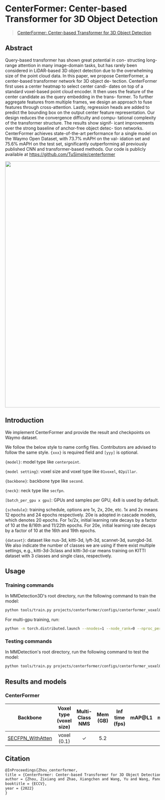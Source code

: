 # CenterFormer: Center-based Transformer for 3D Object Detection

> [CenterFormer: Center-based Transformer for 3D Object Detection](https://arxiv.org/abs/2209.05588)

<!-- [ALGORITHM] -->

## Abstract

Query-based transformer has shown great potential in con-
structing long-range attention in many image-domain tasks, but has
rarely been considered in LiDAR-based 3D object detection due to the
overwhelming size of the point cloud data. In this paper, we propose
CenterFormer, a center-based transformer network for 3D object de-
tection. CenterFormer first uses a center heatmap to select center candi-
dates on top of a standard voxel-based point cloud encoder. It then uses
the feature of the center candidate as the query embedding in the trans-
former. To further aggregate features from multiple frames, we design
an approach to fuse features through cross-attention. Lastly, regression
heads are added to predict the bounding box on the output center feature
representation. Our design reduces the convergence difficulty and compu-
tational complexity of the transformer structure. The results show signif-
icant improvements over the strong baseline of anchor-free object detec-
tion networks. CenterFormer achieves state-of-the-art performance for a
single model on the Waymo Open Dataset, with 73.7% mAPH on the val-
idation set and 75.6% mAPH on the test set, significantly outperforming
all previously published CNN and transformer-based methods. Our code
is publicly available at https://github.com/TuSimple/centerformer

<div align=center>
<img src="https://user-images.githubusercontent.com/34888372/209500088-b707d7cd-d4d5-4f20-8fdf-a2c7ad15df34.png" width="800"/>
</div>

## Introduction

We implement CenterFormer and provide the result and checkpoints on Waymo dataset.

We follow the below style to name config files. Contributors are advised to follow the same style.
`{xxx}` is required field and `[yyy]` is optional.

`{model}`: model type like `centerpoint`.

`{model setting}`: voxel size and voxel type like `01voxel`, `02pillar`.

`{backbone}`: backbone type like `second`.

`{neck}`: neck type like `secfpn`.

`[batch_per_gpu x gpu]`: GPUs and samples per GPU, 4x8 is used by default.

`{schedule}`: training schedule, options are 1x, 2x, 20e, etc. 1x and 2x means 12 epochs and 24 epochs respectively. 20e is adopted in cascade models, which denotes 20 epochs. For 1x/2x, initial learning rate decays by a factor of 10 at the 8/16th and 11/22th epochs. For 20e, initial learning rate decays by a factor of 10 at the 16th and 19th epochs.

`{dataset}`: dataset like nus-3d, kitti-3d, lyft-3d, scannet-3d, sunrgbd-3d. We also indicate the number of classes we are using if there exist multiple settings, e.g., kitti-3d-3class and kitti-3d-car means training on KITTI dataset with 3 classes and single class, respectively.

## Usage

<!-- For a typical model, this section should contain the commands for training and testing. You are also suggested to dump your environment specification to env.yml by `conda env export > env.yml`. -->

### Training commands

In MMDetection3D's root directory, run the following command to train the model:

```bash
python tools/train.py projects/centerformer/configs/centerformer_voxel01_second-atten_secfpn-atten_4xb4-cyclic-20e_waymoD5-3d-class.py
```

For multi-gpu training, run:

```bash
python -m torch.distributed.launch --nnodes=1 --node_rank=0 --nproc_per_node=${NUM_GPUS} --master_port=29506 --master_addr="127.0.0.1" tools/train.py projects/centerformer/configs/centerformer_voxel01_second-atten_secfpn-atten_4xb4-cyclic-20e_waymoD5-3d-class.py
```

### Testing commands

In MMDetection's root directory, run the following command to test the model:

```bash
python tools/train.py projects/centerformer/configs/centerformer_voxel01_second-atten_secfpn-atten_4xb4-cyclic-20e_waymoD5-3d-class.py ${CHECKPOINT_PATH}
```

## Results and models

### CenterFormer

|                                        Backbone                                         | Voxel type (voxel size) | Multi-Class NMS | Mem (GB) | Inf time (fps) | mAP@L1 | mAPH@L1 | mAP@L2 | **mAPH@L2** |         Download         |
| :-------------------------------------------------------------------------------------: | :---------------------: | :-------------: | :------: | :------------: | :----: | :-----: | :----: | :---------: | :----------------------: |
| [SECFPN_WithAtten](./centerpoint_01voxel_second_secfpn_circlenms_4x8_cyclic_20e_nus.py) |       voxel (0.1)       |        ✓        |   5.2    |                |        |         |        |             | [model](<>) \| [log](<>) |

## Citation

```latex
@InProceedings{Zhou_centerformer,
title = {CenterFormer: Center-based Transformer for 3D Object Detection},
author = {Zhou, Zixiang and Zhao, Xiangchen and Wang, Yu and Wang, Panqu and Foroosh, Hassan},
booktitle = {ECCV},
year = {2022}
}
```
